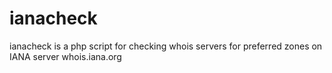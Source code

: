 ianacheck
=========

ianacheck is a php script for checking whois servers for preferred zones on IANA server whois.iana.org
